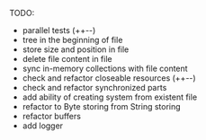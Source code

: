 TODO:
- parallel tests (++--)
- tree in the beginning of file
- store size and position in file
- delete file content in file
- sync in-memory collections with file content
- check and refactor closeable resources (++--)
- check and refactor synchronized parts
- add ability of creating system from existent file
- refactor to Byte storing from String storing
- refactor buffers
- add logger